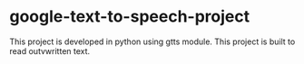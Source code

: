 # google-text-to-speech-project
This project is developed in python using gtts module.
This project is built to read outvwritten text.
